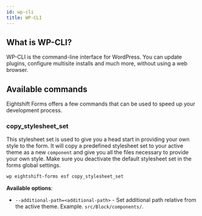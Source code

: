 ```yaml
---
id: wp-cli
title: WP-CLI
---
```


## What is WP-CLI?

WP-CLI is the command-line interface for WordPress. You can update plugins, configure multisite installs and much more, without using a web browser.

## Available commands

Eightshift Forms offers a few commands that can be used to speed up your development process.

### copy_stylesheet_set

This stylesheet set is used to give you a head start in providing your own style to the form. It will copy a predefined stylesheet set to your active theme as a new `component` and give you all the files necessary to provide your own style. Make sure you deactivate the default stylesheet set in the forms global settings.

``` bash
wp eightshift-forms esf copy_stylesheet_set
```

**Available options**:
* `--additional-path=<additional-path>` - Set additional path relative from the active theme. Example. `src/Block/components/`.
